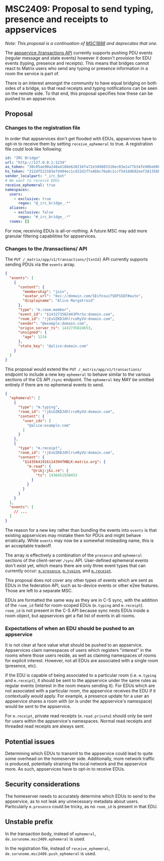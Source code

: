 # MSC2409: Proposal to send typing, presence and receipts to appservices

*Note: This proposal is a continuation of [MSC1888](https://github.com/matrix-org/matrix-doc/pull/1888)
and deprecates that one.*

The [appservice /transactions API](https://spec.matrix.org/v1.11/application-service-api/#put_matrixappv1transactionstxnid)
currently supports pushing PDU events (regular message and state events)
however it doesn't provision for EDU events (typing, presence and receipts). This means that bridges cannot
react to Matrix users who send any typing or presence information in a room the service is part of.

There is an interest amongst the community to have equal bridging on both sides of a bridge, so that
read receipts and typing notifications can be seen on the remote side. To that end, this proposal
specifies how these can be pushed to an appservice.

## Proposal

### Changes to the registration file

In order that appservices don't get flooded with EDUs, appservices have to opt-in to receive them by
setting `receive_ephemeral` to true. A registration file could look like following:

```yaml
id: "IRC Bridge"
url: "http://127.0.0.1:1234"
as_token: "30c05ae90a248a4188e620216fa72e349803310ec83e2a77b34fe90be6081f46"
hs_token: "312df522183efd404ec1cd22d2ffa4bbc76a8c1ccf541dd692eef281356bb74e"
sender_localpart: "_irc_bot"
# We want to receive EDUs
receive_ephemeral: true
namespaces:
  users:
    - exclusive: true
      regex: "@_irc_bridge_.*"
  aliases:
    - exclusive: false
      regex: "#_irc_bridge_.*"
  rooms: []
```

For now, receiving EDUs is all-or-nothing. A future MSC may add more granular
filtering capabilities for appservices.

### Changes to the /transactions/ API

The `PUT /_matrix/app/v1/transactions/{txnId}` API currently supports sending PDUs
via the `events` array.

```json
{
  "events": [
    {
      "content": {
        "membership": "join",
        "avatar_url": "mxc://domain.com/SEsfnsuifSDFSSEF#auto",
        "displayname": "Alice Margatroid"
      },
      "type": "m.room.member",
      "event_id": "$143273582443PhrSn:domain.com",
      "room_id": "!jEsUZKDJdhlrceRyVU:domain.com",
      "sender": "@example:domain.com",
      "origin_server_ts": 1432735824653,
      "unsigned": {
        "age": 1234
      },
      "state_key": "@alice:domain.com"
    }
  ]
}
```

This proposal would extend the `PUT /_matrix/app/v1/transactions/` endpoint to include a new key
`ephemeral` to behave similar to the various sections of the CS API `/sync` endpoint. The `ephemeral` key
MAY be omitted entirely if there are no ephemeral events to send.

```json
{
  "ephemeral": [
    {
      "type": "m.typing",
      "room_id": "!jEsUZKDJdhlrceRyVU:domain.com",
      "content": {
        "user_ids": [
          "@alice:example.com"
        ]
      }
    },
    {
      "type": "m.receipt",
      "room_id": "!jEsUZKDJdhlrceRyVU:domain.com",
      "content": {
        "$1435641916114394fHBLK:matrix.org": {
          "m.read": {
            "@rikj:jki.re": {
              "ts": 1436451550453
            }
          }
        }
      }
    }
  ],
  "events": [
    // ...
  ]
}
```

The reason for a new key rather than bundling the events into `events` is that
existing appservices may mistake them for PDUs and might behave erratically.
While `events` may now be a somewhat misleading name, this is an acceptable tradeoff.

The array is effectively a combination of the `presence` and `ephemeral` sections of the
client-server `/sync` API. User-defined ephemeral events don't exist yet, which means there are
only three event types that can currently occur:
[`m.presence`](https://spec.matrix.org/v1.11/client-server-api/#mpresence),
[`m.typing`](https://spec.matrix.org/v1.11/client-server-api/#mtyping),
and [`m.receipt`](https://spec.matrix.org/v1.11/client-server-api/#mreceipt).

This proposal does not cover any other types of events which are sent as EDUs in the federation API,
such as to-device events or other e2ee features. Those are left to a separate MSC.

EDUs are formatted the same way as they are in C-S sync, with the addition of the `room_id` field
for room-scoped EDUs (`m.typing` and `m.receipt`). `room_id` is not present in the C-S API because
sync nests EDUs inside a room object, but appservices get a flat list of events in all rooms.

### Expectations of when an EDU should be pushed to an appservice

It is not clear at face value what should be pushed to an appservice. Appservices claim
namespaces of users which registers "interest" in the rooms where those users reside, as
well as claiming namespaces of rooms for explicit interest. However, not all EDUs are
associated with a single room (presence, etc).

If the EDU is capable of being associated to a particular room (i.e. `m.typing` and `m.receipt`),
it should be sent to the appservice under the same rules as regular events (interest in the room
means sending it). For EDUs which are not associated with a particular room, the appservice
receives the EDU if it contextually *would* apply. For example, a presence update for a user an
appservice shares a room with (or is under the appservice's namespace) would be sent to the
appservice.

For `m.receipt`, private read receipts (`m.read.private`) should only be sent for users within the
appservice's namespaces. Normal read receipts and threaded read receipts are always sent.

## Potential issues

Determining which EDUs to transmit to the appservice could lead to quite some overhead on the
homeserver side. Additionally, more network traffic is produced, potentially straining the local
network and the appservice more. As such, appservices have to opt-in to receive EDUs.

## Security considerations

The homeserver needs to accurately determine which EDUs to send to the appservice, as to not leak
any unnecessary metadata about users. Particularly `m.presence` could be tricky, as no `room_id` is present in
that EDU.

## Unstable prefix

In the transaction body, instead of `ephemeral`, `de.sorunome.msc2409.ephemeral` is used.

In the registration file, instead of `receive_ephemeral`, `de.sorunome.msc2409.push_ephemeral` is used.
